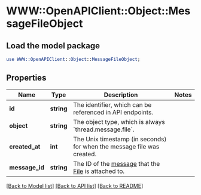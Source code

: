 # WWW::OpenAPIClient::Object::MessageFileObject

## Load the model package
```perl
use WWW::OpenAPIClient::Object::MessageFileObject;
```

## Properties
Name | Type | Description | Notes
------------ | ------------- | ------------- | -------------
**id** | **string** | The identifier, which can be referenced in API endpoints. | 
**object** | **string** | The object type, which is always &#x60;thread.message.file&#x60;. | 
**created_at** | **int** | The Unix timestamp (in seconds) for when the message file was created. | 
**message_id** | **string** | The ID of the [message](/docs/api-reference/messages) that the [File](/docs/api-reference/files) is attached to. | 

[[Back to Model list]](../README.md#documentation-for-models) [[Back to API list]](../README.md#documentation-for-api-endpoints) [[Back to README]](../README.md)


